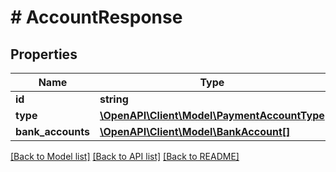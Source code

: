 # # AccountResponse

## Properties

Name | Type | Description | Notes
------------ | ------------- | ------------- | -------------
**id** | **string** |  |
**type** | [**\OpenAPI\Client\Model\PaymentAccountType**](PaymentAccountType.md) |  |
**bank_accounts** | [**\OpenAPI\Client\Model\BankAccount[]**](BankAccount.md) |  | [optional]

[[Back to Model list]](../../README.md#models) [[Back to API list]](../../README.md#endpoints) [[Back to README]](../../README.md)
